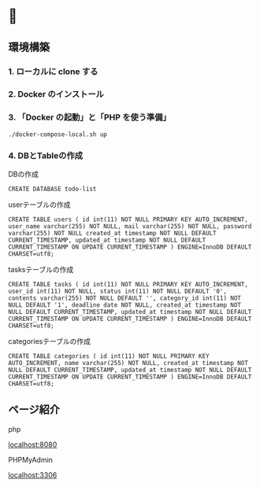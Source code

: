 # 🐳

## 環境構築

### 1. ローカルに clone する

### 2. Docker のインストール

### 3. 「Docker の起動」と「PHP を使う準備」

```
./docker-compose-local.sh up
```

### 4. DBとTableの作成

DBの作成

```
CREATE DATABASE todo-list
```

userテーブルの作成

```
CREATE TABLE users ( id int(11) NOT NULL PRIMARY KEY AUTO_INCREMENT, user_name varchar(255) NOT NULL, mail varchar(255) NOT NULL, password varchar(255) NOT NULL created_at timestamp NOT NULL DEFAULT CURRENT_TIMESTAMP, updated_at timestamp NOT NULL DEFAULT CURRENT_TIMESTAMP ON UPDATE CURRENT_TIMESTAMP ) ENGINE=InnoDB DEFAULT CHARSET=utf8;
```

tasksテーブルの作成

```
CREATE TABLE tasks ( id int(11) NOT NULL PRIMARY KEY AUTO_INCREMENT, user_id int(11) NOT NULL, status int(11) NOT NULL DEFAULT '0', contents varchar(255) NOT NULL DEFAULT '', category_id int(11) NOT NULL DEFAULT '1', deadline date NOT NULL, created_at timestamp NOT NULL DEFAULT CURRENT_TIMESTAMP, updated_at timestamp NOT NULL DEFAULT CURRENT_TIMESTAMP ON UPDATE CURRENT_TIMESTAMP ) ENGINE=InnoDB DEFAULT CHARSET=utf8;
```

categoriesテーブルの作成

```
CREATE TABLE categories ( id int(11) NOT NULL PRIMARY KEY AUTO_INCREMENT, name varchar(255) NOT NULL, created_at timestamp NOT NULL DEFAULT CURRENT_TIMESTAMP, updated_at timestamp NOT NULL DEFAULT CURRENT_TIMESTAMP ON UPDATE CURRENT_TIMESTAMP ) ENGINE=InnoDB DEFAULT CHARSET=utf8;
```

## ページ紹介

php

[localhost:8080](http://localhost:8080)

PHPMyAdmin

[localhost:3306](http://localhost:3306)
